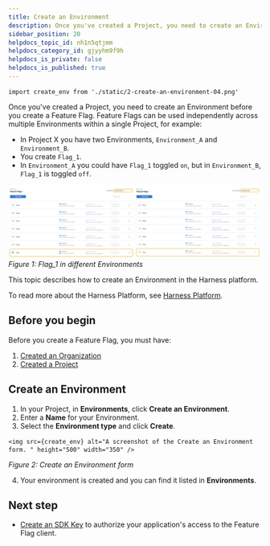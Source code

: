 ```yaml
---
title: Create an Environment
description: Once you've created a Project, you need to create an Environment before you create a Feature Flag. Feature Flags can be used independently across multiple Environments within a single Project, for ex…
sidebar_position: 20
helpdocs_topic_id: nh1n5qtjmm
helpdocs_category_id: gjyyhm9f9h
helpdocs_is_private: false
helpdocs_is_published: true
---
```


```mdx-code-block
import create_env from './static/2-create-an-environment-04.png'
```

Once you've created a Project, you need to create an Environment before you create a Feature Flag. Feature Flags can be used independently across multiple Environments within a single Project, for example:

* In Project X you have two Environments, `Environment_A` and `Environment_B`.
* You create `Flag_1`.
* In `Environment_A` you could have `Flag_1` toggled `on`, but in `Environment_B`, `Flag_1` is toggled `off`.


![A side by side screenshot that shows the same Flag in two environments. One is toggled on and one is toggled off.  ](./static/2-create-an-environment-03.png)*Figure 1: Flag\_1 in different Environments* 

This topic describes how to create an Environment in the Harness platform. 

To read more about the Harness Platform, see [Harness Platform](https://harness.helpdocs.io/category/3fso53aw1u-howto-general).

## Before you begin

Before you create a Feature Flag, you must have:

1. [Created an Organization](../../../platform/organizations-and-projects/create-an-organization.md)
2. [Created a Project](create-a-project.md)

## Create an Environment

1. In your Project, in **Environments**, click **Create an Environment**.
2. Enter a **Name** for your Environment.
3. Select the **Environment type** and click **Create**.

```mdx-code-block
<img src={create_env} alt="A screenshot of the Create an Environment form. " height="500" width="350" />
```
*Figure 2: Create an Environment form*

4. Your environment is created and you can find it listed in **Environments**.

## Next step

* [Create an SDK Key](create-an-sdk-key.md) to authorize your application's access to the Feature Flag client.


